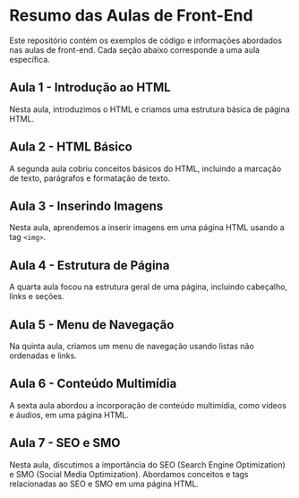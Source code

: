 # Resumo das Aulas de Front-End

Este repositório contém os exemplos de código e informações abordados nas aulas de front-end. Cada seção abaixo corresponde a uma aula específica.

## Aula 1 - Introdução ao HTML

Nesta aula, introduzimos o HTML e criamos uma estrutura básica de página HTML.

## Aula 2 - HTML Básico

A segunda aula cobriu conceitos básicos do HTML, incluindo a marcação de texto, parágrafos e formatação de texto.

## Aula 3 - Inserindo Imagens

Nesta aula, aprendemos a inserir imagens em uma página HTML usando a tag `<img>`.

## Aula 4 - Estrutura de Página

A quarta aula focou na estrutura geral de uma página, incluindo cabeçalho, links e seções.

## Aula 5 - Menu de Navegação

Na quinta aula, criamos um menu de navegação usando listas não ordenadas e links.

## Aula 6 - Conteúdo Multimídia

A sexta aula abordou a incorporação de conteúdo multimídia, como vídeos e áudios, em uma página HTML.

## Aula 7 - SEO e SMO

Nesta aula, discutimos a importância do SEO (Search Engine Optimization) e SMO (Social Media Optimization). Abordamos conceitos e tags relacionadas ao SEO e SMO em uma página HTML.
